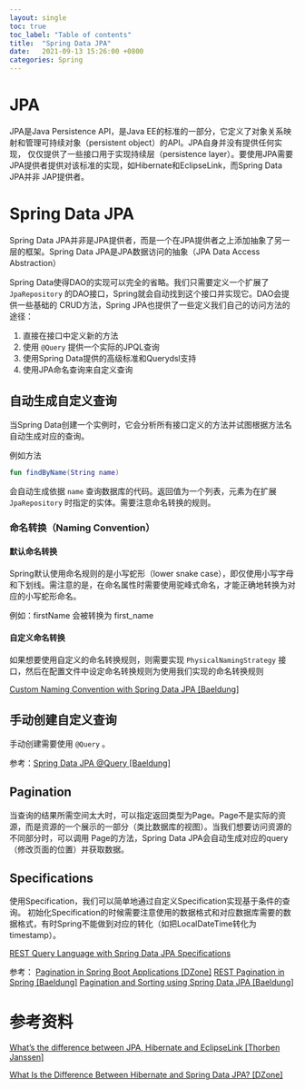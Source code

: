```yaml
---
layout: single
toc: true
toc_label: "Table of contents"
title:  "Spring Data JPA"
date:   2021-09-13 15:26:00 +0800
categories: Spring
---
```


# JPA

JPA是Java Persistence API，是Java EE的标准的一部分，它定义了对象关系映射和管理可持续对象（persistent object）的API。JPA自身并没有提供任何实现，
仅仅提供了一些接口用于实现持续层（persistence layer）。要使用JPA需要JPA提供者提供对该标准的实现，如Hibernate和EclipseLink，而Spring Data JPA并非
JAP提供者。

# Spring Data JPA

Spring Data JPA并非是JPA提供者，而是一个在JPA提供者之上添加抽象了另一层的框架。Spring Data JPA是JPA数据访问的抽象（JPA Data Access Abstraction）

Spring Data使得DAO的实现可以完全的省略。我们只需要定义一个扩展了 `JpaRepository` 的DAO接口，Spring就会自动找到这个接口并实现它。DAO会提供一些基础的
CRUD方法，Spring JPA也提供了一些定义我们自己的访问方法的途径：

1. 直接在接口中定义新的方法
2. 使用 `@Query` 提供一个实际的JPQL查询
3. 使用Spring Data提供的高级标准和Querydsl支持
4. 使用JPA命名查询来自定义查询

## 自动生成自定义查询

当Spring Data创建一个实例时，它会分析所有接口定义的方法并试图根据方法名自动生成对应的查询。

例如方法 

```Kotlin
fun findByName(String name)
```

 会自动生成依据 `name` 查询数据库的代码。返回值为一个列表，元素为在扩展 `JpaRepository` 时指定的实体。需要注意命名转换的规则。
 
### 命名转换（Naming Convention）
 
#### 默认命名转换

Spring默认使用命名规则的是小写蛇形（lower snake case），即仅使用小写字母和下划线。需注意的是，在命名属性时需要使用驼峰式命名，才能正确地转换为对应的小写蛇形命名。

例如：firstName 会被转换为 first_name

#### 自定义命名转换

如果想要使用自定义的命名转换规则，则需要实现 `PhysicalNamingStrategy` 接口，然后在配置文件中设定命名转换规则为使用我们实现的命名转换规则

[Custom Naming Convention with Spring Data JPA [Baeldung]](https://www.baeldung.com/spring-data-jpa-custom-naming)

## 手动创建自定义查询

手动创建需要使用 `@Query` 。

参考：[Spring Data JPA @Query [Baeldung]](https://www.baeldung.com/spring-data-jpa-query)

## Pagination

当查询的结果所需空间太大时，可以指定返回类型为Page。Page不是实际的资源，而是资源的一个展示的一部分（类比数据库的视图）。当我们想要访问资源的不同部分时，可以调用
Page的方法，Spring Data JPA会自动生成对应的query（修改页面的位置）并获取数据。

## Specifications

使用Specification，我们可以简单地通过自定义Specification实现基于条件的查询。
初始化Specification的时候需要注意使用的数据格式和对应数据库需要的数据格式，有时Spring不能做到对应的转化（如把LocalDateTime转化为timestamp）。

[REST Query Language with Spring Data JPA Specifications](https://www.baeldung.com/rest-api-search-language-spring-data-specifications)

参考： 
[Pagination in Spring Boot Applications [DZone]](https://dzone.com/articles/pagination-in-springboot-applications)
[REST Pagination in Spring [Baeldung]](https://www.baeldung.com/rest-api-pagination-in-spring)
[Pagination and Sorting using Spring Data JPA [Baeldung]](https://www.baeldung.com/spring-data-jpa-pagination-sorting)

# 参考资料

[What’s the difference between JPA, Hibernate and EclipseLink [Thorben Janssen]](https://thorben-janssen.com/difference-jpa-hibernate-eclipselink/#Java_Persistence_API_JPA)


[What Is the Difference Between Hibernate and Spring Data JPA? [DZone]](https://dzone.com/articles/what-is-the-difference-between-hibernate-and-sprin-1)

